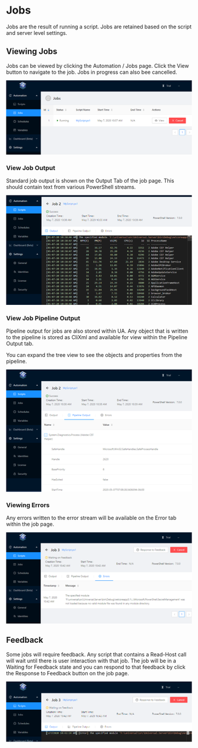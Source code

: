 # Jobs

Jobs are the result of running a script. Jobs are retained based on the script and server level settings.  

## Viewing Jobs 

Jobs can be viewed by clicking the Automation / Jobs page. Click the View button to navigate to the job. Jobs in progress can also bee cancelled. 

![](../.gitbook/assets/image%20%2812%29.png)

### View Job Output

Standard job output is shown on the Output Tab of the job page. This should contain text from various PowerShell streams. 

![](../.gitbook/assets/image%20%288%29.png)

### View Job Pipeline Output

Pipeline output for jobs are also stored within UA. Any object that is written to the pipeline is stored as CliXml and available for view within the Pipeline Output tab. 

You can expand the tree view to see the objects and properties from the pipeline. 

![](../.gitbook/assets/image%20%2814%29.png)

### Viewing Errors

Any errors written to the error stream will be available on the Error tab within the job page. 

![](../.gitbook/assets/image%20%2816%29.png)

## Feedback 

Some jobs will require feedback. Any script that contains a Read-Host call will wait until there is user interaction with that job. The job will be in a Waiting for Feedback state and you can respond to that feedback by click the Response to Feedback button on the job page. 

![](../.gitbook/assets/image%20%2810%29.png)


